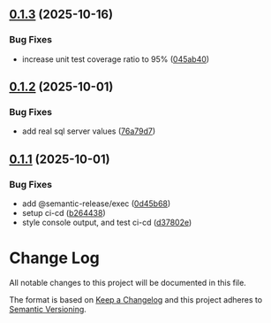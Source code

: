 ## [0.1.3](https://github.com/FullStackWithLawrence/agentic-ai-workflow/compare/v0.1.2...v0.1.3) (2025-10-16)


### Bug Fixes

* increase unit test coverage ratio to 95% ([045ab40](https://github.com/FullStackWithLawrence/agentic-ai-workflow/commit/045ab409887f2633ae71fbede0aad6f29728839c))

## [0.1.2](https://github.com/FullStackWithLawrence/agentic-ai-workflow/compare/v0.1.1...v0.1.2) (2025-10-01)


### Bug Fixes

* add real sql server values ([76a79d7](https://github.com/FullStackWithLawrence/agentic-ai-workflow/commit/76a79d75f6f9bb47bfb3a3d6abf555bdd3ddf2a2))

## [0.1.1](https://github.com/FullStackWithLawrence/agentic-ai-workflow/compare/v0.1.0...v0.1.1) (2025-10-01)


### Bug Fixes

* add @semantic-release/exec ([0d45b68](https://github.com/FullStackWithLawrence/agentic-ai-workflow/commit/0d45b686959a9166bf30aa6d3a556d05b4f320b4))
* setup ci-cd ([b264438](https://github.com/FullStackWithLawrence/agentic-ai-workflow/commit/b2644385a1645c9cfb0891b09b6d5b573d162466))
* style console output, and test ci-cd ([d37802e](https://github.com/FullStackWithLawrence/agentic-ai-workflow/commit/d37802eb6842cea544a341251995270e3fb49bd7))

# Change Log

All notable changes to this project will be documented in this file.

The format is based on [Keep a Changelog](http://keepachangelog.com/) and this project adheres to [Semantic Versioning](http://semver.org/).
